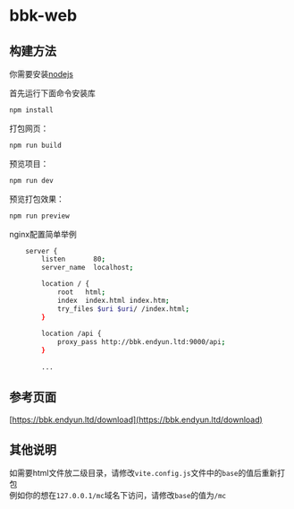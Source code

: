 # bbk-web

## 构建方法

你需要安装[nodejs](https://nodejs.org/)

首先运行下面命令安装库

```bash
npm install
```

打包网页：

```bash
npm run build
```

预览项目：

```bash
npm run dev
```

预览打包效果：

```bash
npm run preview
```

nginx配置简单举例

```bash
    server {
        listen       80;
        server_name  localhost;

        location / {
            root   html;
            index  index.html index.htm;
            try_files $uri $uri/ /index.html;
        }
        
        location /api {
            proxy_pass http://bbk.endyun.ltd:9000/api; 
        }
        
        ...

```

## 参考页面

[https://bbk.endyun.ltd/download](https://bbk.endyun.ltd/download)

## 其他说明

如需要html文件放二级目录，请修改`vite.config.js`文件中的`base`的值后重新打包  
例如你的想在`127.0.0.1/mc`域名下访问，请修改`base`的值为`/mc`



